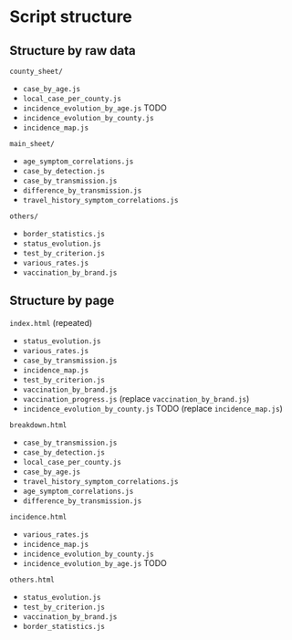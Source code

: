 Script structure
================


Structure by raw data
---------------------

`county_sheet/`
  - `case_by_age.js`
  - `local_case_per_county.js`
  - `incidence_evolution_by_age.js` TODO
  - `incidence_evolution_by_county.js`
  - `incidence_map.js`
  
`main_sheet/`
  - `age_symptom_correlations.js`
  - `case_by_detection.js`
  - `case_by_transmission.js`
  - `difference_by_transmission.js`
  - `travel_history_symptom_correlations.js`
  
`others/`
  - `border_statistics.js`
  - `status_evolution.js`
  - `test_by_criterion.js`
  - `various_rates.js`
  - `vaccination_by_brand.js`

  
Structure by page
-----------------

`index.html` (repeated)
  - `status_evolution.js`
  - `various_rates.js`
  - `case_by_transmission.js`
  - `incidence_map.js`
  - `test_by_criterion.js`
  - `vaccination_by_brand.js`
  - `vaccination_progress.js` (replace `vaccination_by_brand.js`)
  - `incidence_evolution_by_county.js` TODO (replace `incidence_map.js`)

`breakdown.html`
  - `case_by_transmission.js`
  - `case_by_detection.js`
  - `local_case_per_county.js`
  - `case_by_age.js`
  - `travel_history_symptom_correlations.js`
  - `age_symptom_correlations.js`
  - `difference_by_transmission.js`

`incidence.html`
  - `various_rates.js`
  - `incidence_map.js`
  - `incidence_evolution_by_county.js`
  - `incidence_evolution_by_age.js` TODO

`others.html`
  - `status_evolution.js`
  - `test_by_criterion.js`
  - `vaccination_by_brand.js`
  - `border_statistics.js`
